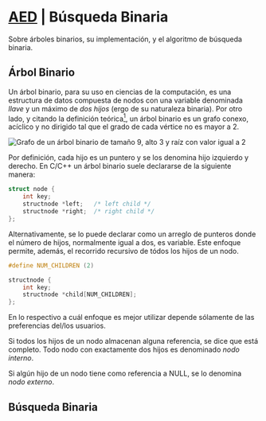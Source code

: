 # [AED](https://github.com/rnsavinelli/aed) | Búsqueda Binaria

Sobre árboles binarios, su implementación, y el algoritmo de búsqueda binaria.

## Árbol Binario

Un árbol binario, para su uso en ciencias de la computación, es una estructura de datos compuesta de nodos con una variable denominada *llave* y un máximo de
*dos hijos* (ergo de su naturaleza binaria). Por otro lado, y citando la
definición teórica[<sup>1</sup>](https://es.wikipedia.org/wiki/%C3%81rbol_binario#Definici%C3%B3n_de_teor%C3%ADa_de_grafos), un árbol binario es un grafo conexo, acíclico y no dirigido tal que el grado de cada vértice no es mayor a 2.

![Grafo de un árbol binario de tamaño 9, alto 3 y raíz con valor igual a  2](https://upload.wikimedia.org/wikipedia/commons/thumb/f/f7/Binary_tree.svg/192px-Binary_tree.svg.png)

Por definición, cada hijo es un puntero y se los denomina hijo izquierdo y derecho. En C/C++ un árbol binario suele declararse de la siguiente manera:

```cpp
struct node {
    int key;
    structnode *left;   /* left child */
    structnode *right;  /* right child */
};
```

Alternativamente, se lo puede declarar como un arreglo de punteros donde el
número de hijos, normalmente igual a dos, es variable. Este enfoque permite, además, el recorrido recursivo de tódos los hijos de un nodo.

```cpp
#define NUM_CHILDREN (2)

structnode {
    int key;
    structnode *child[NUM_CHILDREN];
};
```

En lo respectivo a cuál enfoque es mejor utilizar depende sólamente de las preferencias del/los usuarios.

Si todos los hijos de un nodo almacenan alguna referencia, se dice que está
completo. Todo nodo con exactamente dos hijos es denominado *nodo interno*.

Si algún hijo de un nodo tiene como referencia a NULL, se lo denomina *nodo externo*.

## Búsqueda Binaria

